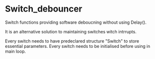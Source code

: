 # Switch_debouncer
Switch functions providing software deboucning without using Delay().

It is an alternative solution to maintaining switches witch intrrupts.

Every switch needs to have predeclared structure  "Switch" to store essential parameters.
Every switch needs to be initialised before using in main loop.
